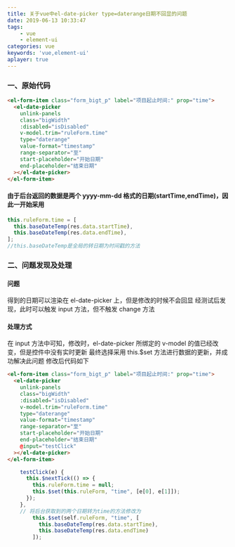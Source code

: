 ```yaml
---
title: 关于vue中el-date-picker type=daterange日期不回显的问题
date: 2019-06-13 10:33:47
tags: 
    - vue
    - element-ui
categories: vue
keywords: 'vue,element-ui'
aplayer: true
---
```



### 一、原始代码
```html
<el-form-item class="form_bigt_p" label="项目起止时间:" prop="time">
  <el-date-picker
    unlink-panels
    class="bigWidth"
    :disabled="isDisabled"
    v-model.trim="ruleForm.time"
    type="daterange"
    value-format="timestamp"
    range-separator="至"
    start-placeholder="开始日期"
    end-placeholder="结束日期"
  ></el-date-picker>
</el-form-item>
```

#### 由于后台返回的数据是两个 yyyy-mm-dd 格式的日期(startTime,endTime)，因此一开始采用

```javascript
this.ruleForm.time = [
  this.baseDateTemp(res.data.startTime),
  this.baseDateTemp(res.data.endTime),
];
//this.baseDateTemp是全局的转日期为时间戳的方法
```
<!-- more -->
### 二、问题发现及处理
#### 问题
得到的日期可以渲染在 el-date-picker 上，但是修改的时候不会回显
经测试后发现，此时可以触发 input 方法，但不触发 change 方法
#### 处理方式
在 input 方法中可知，修改时，el-date-picker 所绑定的 v-model 的值已经改变，但是控件中没有实时更新
最终选择采用 this.\$set 方法进行数据的更新，并成功解决此问题
修改后代码如下

```html
<el-form-item class="form_bigt_p" label="项目起止时间:" prop="time">
  <el-date-picker
    unlink-panels
    class="bigWidth"
    :disabled="isDisabled"
    v-model.trim="ruleForm.time"
    type="daterange"
    value-format="timestamp"
    range-separator="至"
    start-placeholder="开始日期"
    end-placeholder="结束日期"
    @input="testClick"
  ></el-date-picker>
</el-form-item>
```

```javascript
    testClick(e) {
      this.$nextTick(() => {
        this.ruleForm.time = null;
        this.$set(this.ruleForm, "time", [e[0], e[1]]);
      });
    },
    // 将后台获取到的两个日期转为time的方法修改为
        this.$set(self.ruleForm, "time", [
          this.baseDateTemp(res.data.startTime),
          this.baseDateTemp(res.data.endTime)
        ]);
```
